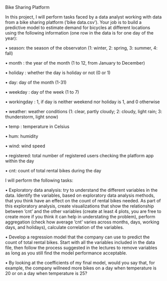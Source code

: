 Bike Sharing Platform

In this project, I will perform tasks faced by a data analyst working with data from a bike sharing platform (’bike data.csv’). Your job is to build a predictive model to estimate demand for bicycles at different locations using the following information (one row in the data is for one day of the year):

• season: the season of the observaton (1: winter, 2: spring, 3: summer, 4: fall)

• month : the year of the month (1 to 12, from January to December)

• holiday : whether the day is holiday or not (0 or 1)

• day: day of the month (1-31)

• weekday : day of the week (1 to 7)

• workingday : 1, if day is neither weekend nor holiday is 1, and 0 otherwise

• weather: weather conditions (1: clear, partly cloudy; 2: cloudy, light rain; 3: thunderstorm, light snow)

• temp : temperature in Celsius

• hum: humidity

• wind: wind speed

• registered: total number of registered users checking the platform app within the day

• cnt: count of total rental bikes during the day


I will perform the following tasks:

• Exploratory data analysis: try to understand the different variables in the data. Identify the variables, based on exploratory data analysis methods, that you think have an effect on the count of rental bikes needed. As part of this exploratory analysis, create visualizations that show the relationship between ’cnt’ and the other variables (create at least 4 plots, you are free to create more if you think it can help in understating the problem), perform aggregation (check how average ’cnt’ varies across months, days, working days, and holidays), calculate correlation of the variables.

• Develop a regression model that the company can use to predict the count of total rental bikes. Start with all the variables included in the data file, then follow the process suggested in the lectures to remove variables as long as you still find the model performance acceptable.

• By looking at the coefficients of my final model, would you say that, for example, the company willneed more bikes on a day when temperature is 20 or on a day when temperature is 25?

